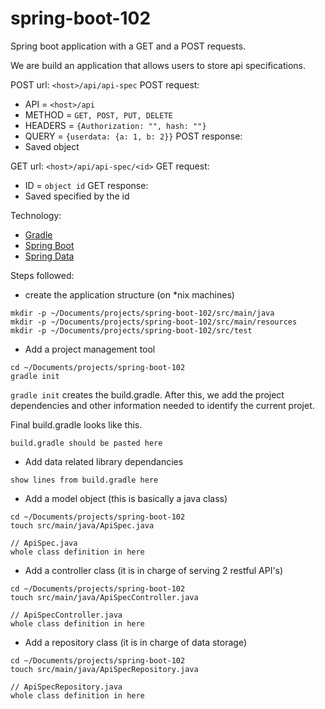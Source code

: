 # spring-boot-102

Spring boot application with a GET and a POST requests. 

We are build an application that allows users to store api specifications.

POST url: `<host>/api/api-spec`
POST request:
* API = `<host>/api`
* METHOD = `GET, POST, PUT, DELETE`
* HEADERS = `{Authorization: "", hash: ""}`
* QUERY = `{userdata: {a: 1, b: 2}}`
POST response:
* Saved object

GET url: `<host>/api/api-spec/<id>`
GET request:
* ID = `object id`
GET response:
* Saved specified by the id

Technology:
* [Gradle](https://gradle.org/)
* [Spring Boot](http://projects.spring.io/spring-boot/)
* [Spring Data](http://projects.spring.io/spring-data/)

Steps followed:
* create the application structure (on *nix machines)
```
mkdir -p ~/Documents/projects/spring-boot-102/src/main/java
mkdir -p ~/Documents/projects/spring-boot-102/src/main/resources
mkdir -p ~/Documents/projects/spring-boot-102/src/test
```
* Add a project management tool
```
cd ~/Documents/projects/spring-boot-102
gradle init
```
`gradle init` creates the build.gradle. 
After this, we add the project dependencies and other information needed to identify the current projet.

Final build.gradle looks like this.

```
build.gradle should be pasted here
```

* Add data related library dependancies
```
show lines from build.gradle here
```

* Add a model object (this is basically a java class)
```
cd ~/Documents/projects/spring-boot-102
touch src/main/java/ApiSpec.java
```
```
// ApiSpec.java
whole class definition in here
```

* Add a controller class (it is in charge of serving 2 restful API's)
```
cd ~/Documents/projects/spring-boot-102
touch src/main/java/ApiSpecController.java
```
```
// ApiSpecController.java
whole class definition in here
```

* Add a repository class (it is in charge of data storage)
```
cd ~/Documents/projects/spring-boot-102
touch src/main/java/ApiSpecRepository.java
```
```
// ApiSpecRepository.java
whole class definition in here
```
